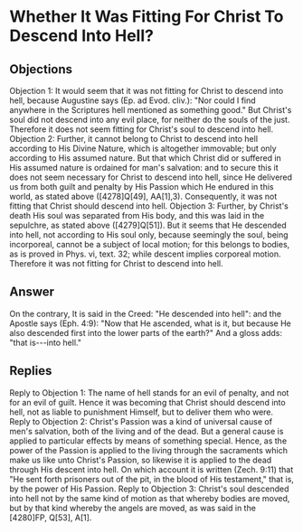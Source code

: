 # Whether It Was Fitting For Christ To Descend Into Hell?
## Objections
Objection 1: It would seem that it was not fitting for Christ to descend into hell, because Augustine says (Ep. ad Evod. cliv.): "Nor could I find anywhere in the Scriptures hell mentioned as something good." But Christ's soul did not descend into any evil place, for neither do the souls of the just. Therefore it does not seem fitting for Christ's soul to descend into hell.
Objection 2: Further, it cannot belong to Christ to descend into hell according to His Divine Nature, which is altogether immovable; but only according to His assumed nature. But that which Christ did or suffered in His assumed nature is ordained for man's salvation: and to secure this it does not seem necessary for Christ to descend into hell, since He delivered us from both guilt and penalty by His Passion which He endured in this world, as stated above ([4278]Q[49], AA[1],3). Consequently, it was not fitting that Christ should descend into hell.
Objection 3: Further, by Christ's death His soul was separated from His body, and this was laid in the sepulchre, as stated above ([4279]Q[51]). But it seems that He descended into hell, not according to His soul only, because seemingly the soul, being incorporeal, cannot be a subject of local motion; for this belongs to bodies, as is proved in Phys. vi, text. 32; while descent implies corporeal motion. Therefore it was not fitting for Christ to descend into hell.
## Answer
On the contrary, It is said in the Creed: "He descended into hell": and the Apostle says (Eph. 4:9): "Now that He ascended, what is it, but because He also descended first into the lower parts of the earth?" And a gloss adds: "that is---into hell."

## Replies
Reply to Objection 1: The name of hell stands for an evil of penalty, and not for an evil of guilt. Hence it was becoming that Christ should descend into hell, not as liable to punishment Himself, but to deliver them who were.
Reply to Objection 2: Christ's Passion was a kind of universal cause of men's salvation, both of the living and of the dead. But a general cause is applied to particular effects by means of something special. Hence, as the power of the Passion is applied to the living through the sacraments which make us like unto Christ's Passion, so likewise it is applied to the dead through His descent into hell. On which account it is written (Zech. 9:11) that "He sent forth prisoners out of the pit, in the blood of His testament," that is, by the power of His Passion.
Reply to Objection 3: Christ's soul descended into hell not by the same kind of motion as that whereby bodies are moved, but by that kind whereby the angels are moved, as was said in the [4280]FP, Q[53], A[1].